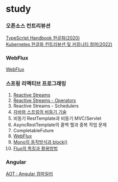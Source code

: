 # study

### 오픈소스 컨트리뷰션
[TypeScript Handbook 한글화(2020)](https://github.com/sangminK/study/blob/main/typescript.md) <br>
[Kubernetes 한글화 컨트리뷰션 및 커뮤니티 참여(2022)](https://github.com/sangminK/study/blob/main/Kubernetes.md)
<br>

### WebFlux
[WebFlux](https://github.com/sangminK/study/blob/main/WebFlux.md)
<br>

### 스프링 리액티브 프로그래밍

1. [Reactive Streams](https://github.com/sangminK/study/blob/main/%EC%8A%A4%ED%94%84%EB%A7%81%20%EB%A6%AC%EC%95%A1%ED%8B%B0%EB%B8%8C%20%ED%94%84%EB%A1%9C%EA%B7%B8%EB%9E%98%EB%B0%8D(1).md)
2. [Reactive Streams - Operators](https://github.com/sangminK/study/blob/main/%EC%8A%A4%ED%94%84%EB%A7%81%20%EB%A6%AC%EC%95%A1%ED%8B%B0%EB%B8%8C%20%ED%94%84%EB%A1%9C%EA%B7%B8%EB%9E%98%EB%B0%8D(2).md)
3. Reactive Streams - Schedulers
4. [자바와 스프링의 비동기 기술](https://github.com/sangminK/study/blob/main/%EC%8A%A4%ED%94%84%EB%A7%81%20%EB%A6%AC%EC%95%A1%ED%8B%B0%EB%B8%8C%20%ED%94%84%EB%A1%9C%EA%B7%B8%EB%9E%98%EB%B0%8D(4).md)
5. 비동기 RestTemplate과 비동기 MVC/Servlet
6. AsyncRestTemplate의 콜백 헬과 중복 작업 문제
7. CompletableFuture
8. [WebFlux](https://github.com/sangminK/study/blob/main/%EC%8A%A4%ED%94%84%EB%A7%81%20%EB%A6%AC%EC%95%A1%ED%8B%B0%EB%B8%8C%20%ED%94%84%EB%A1%9C%EA%B7%B8%EB%9E%98%EB%B0%8D(8).md)
9. [Mono의 동작방식과 block()](https://github.com/sangminK/study/blob/main/%EC%8A%A4%ED%94%84%EB%A7%81%20%EB%A6%AC%EC%95%A1%ED%8B%B0%EB%B8%8C%20%ED%94%84%EB%A1%9C%EA%B7%B8%EB%9E%98%EB%B0%8D(9).md)
10. [Flux의 특징과 활용방법](https://github.com/sangminK/study/blob/main/%EC%8A%A4%ED%94%84%EB%A7%81%20%EB%A6%AC%EC%95%A1%ED%8B%B0%EB%B8%8C%20%ED%94%84%EB%A1%9C%EA%B7%B8%EB%9E%98%EB%B0%8D(10).md)

### Angular
[AOT : Angular 컴파일러](https://github.com/sangminK/myDoc/blob/master/Angular/AOT_Angular%20%EC%BB%B4%ED%8C%8C%EC%9D%BC%EB%9F%AC.pdf)
